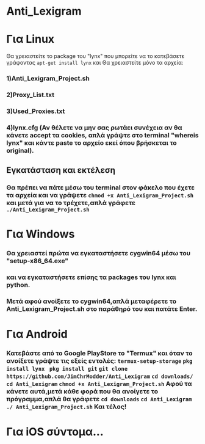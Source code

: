 # Anti_Lexigram

<h1>Για Linux</h1>
Θα χρειαστείτε το package του "lynx" που μπορείτε να το κατεβάσετε γράφοντας <code>apt-get install lynx</code> και</h1>
Θα χρειαστείτε μόνο τα αρχεία:</h3>
<h3>1)Anti_Lexigram_Project.sh</h3>
<h3>2)Proxy_List.txt</h3>
<h3>3)Used_Proxies.txt</h3>
<h3>4)lynx.cfg (Αν θέλετε να μην σας ρωτάει συνέχεια αν θα κάνετε accept τα cookies, απλά γράψτε στο terminal "whereis lynx" και κάντε paste το αρχείο εκεί όπου βρήσκεται το original).
</h3>

<h2>Εγκατάσταση και εκτέλεση</h2>
<h3>Θα πρέπει να πάτε μέσω του terminal στον φάκελο που έχετε τα αρχεία και να γράψετε <code>chmod +x Anti_Lexigram_Project.sh</code> και μετά για να το τρέχετε,απλά  γράφετε <code>./Anti_Lexigram_Project.sh</code>

<h1>Για Windows</h1>
<h3>Θα χρειαστεί πρώτα να εγκαταστήσετε cygwin64 μέσω του "setup-x86_64.exe" </h3>
<h3>και να εγκαταστήσετε επίσης τα packages του lynx και python.</h3>
<h3>Μετά αφού ανοίξετε το cygwin64,απλά μεταφέρετε το Anti_Lexigram_Project.sh στο παράθηρό του και πατάτε Enter.</h3>

<h1>Για Android</h1>
<h3>Κατεβάστε από το Google PlayStore το "Termux" και όταν το ανοίξετε γράψτε τις εξείς εντολές:
  <code>termux-setup-storage</code>
  <code>pkg install lynx</code>
 <code> pkg install git</code>
  <code>git clone https://github.com/JimChrModder/Anti_Lexigram</code>
  <code>cd downloads/</code>
  <code>cd Anti_Lexigram</code>
  <code>chmod +x Anti_Lexigram_Project.sh</code>
  Αφού τα κάνετε αυτά,μετά κάθε φορά που θα ανοίγετε το πρόγραμμα,απλά θα γράφετε
  <code>cd downloads</code>
  <code>cd Anti_Lexigram</code>
  <code>./ Anti_Lexigram_Project.sh</code>
  Και τέλος!
  
  <h1>Για iOS σύντομα...</h1>
